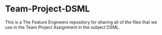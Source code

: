 # Team-Project-DSML
This is a The Feature Engineers repository for sharing all of the files that we use in the Team Project Assignment in the subject DSML. 
